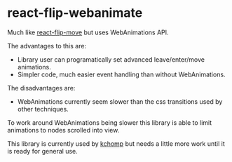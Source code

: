 # react-flip-webanimate

Much like [react-flip-move](https://github.com/joshwcomeau/react-flip-move) but uses WebAnimations API.

The advantages to this are:
 * Library user can programatically set advanced leave/enter/move animations.
 * Simpler code, much easier event handling than without WebAnimations.

The disadvantages are:
 * WebAnimations currently seem slower than the css transitions used by other techniques.

To work around WebAnimations being slower this library is able to limit animations to nodes scrolled into view.

This library is currently used by [kchomp](http://kchomp.co) but needs a little more work until it is ready for general use.
